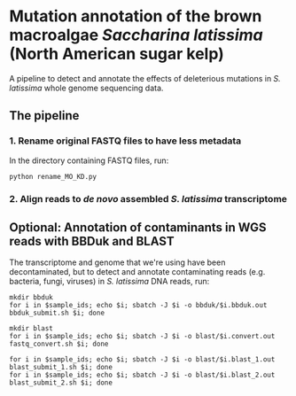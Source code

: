 # Mutation annotation of the brown macroalgae *Saccharina latissima* (North American sugar kelp)
A pipeline to detect and annotate the effects of deleterious mutations in *S. latissima* whole genome sequencing data.

## The pipeline
### 1. Rename original FASTQ files to have less metadata
In the directory containing FASTQ files, run:
```
python rename_MO_KD.py
```

### 2. Align reads to *de novo* assembled *S. latissima* transcriptome

## Optional: Annotation of contaminants in WGS reads with BBDuk and BLAST
The transcriptome and genome that we're using have been decontaminated, but to detect and annotate contaminating reads (e.g. bacteria, fungi, viruses) in *S. latissima* DNA reads, run:
```
mkdir bbduk
for i in $sample_ids; echo $i; sbatch -J $i -o bbduk/$i.bbduk.out bbduk_submit.sh $i; done

mkdir blast
for i in $sample_ids; echo $i; sbatch -J $i -o blast/$i.convert.out fastq_convert.sh $i; done

for i in $sample_ids; echo $i; sbatch -J $i -o blast/$i.blast_1.out blast_submit_1.sh $i; done
for i in $sample_ids; echo $i; sbatch -J $i -o blast/$i.blast_2.out blast_submit_2.sh $i; done
```

